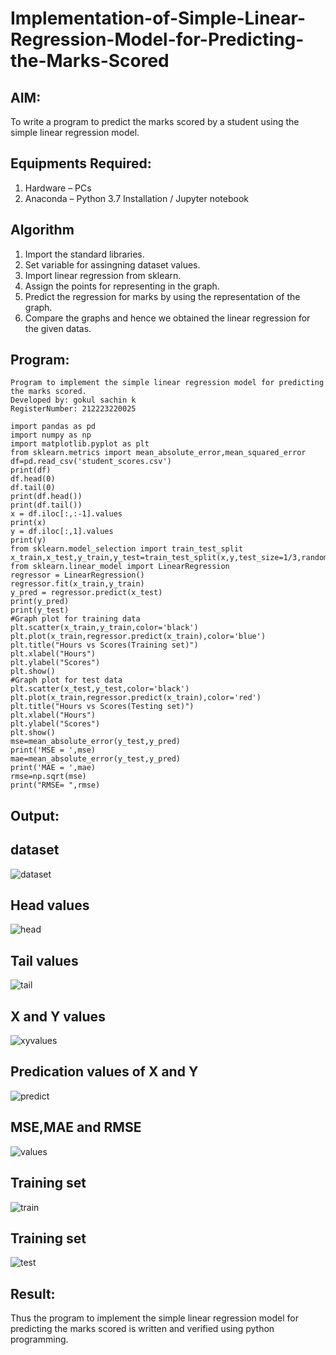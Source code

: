# Implementation-of-Simple-Linear-Regression-Model-for-Predicting-the-Marks-Scored

## AIM:
To write a program to predict the marks scored by a student using the simple linear regression model.

## Equipments Required:
1. Hardware – PCs
2. Anaconda – Python 3.7 Installation / Jupyter notebook
   

## Algorithm
1. Import the standard libraries.
2. Set variable for assingning dataset values.
3. Import linear regression from sklearn.
4. Assign the points for representing in the graph.
5. Predict the regression for marks by using the representation of the graph.
6. Compare the graphs and hence we obtained the linear regression for the given datas.
   
## Program:
```
Program to implement the simple linear regression model for predicting the marks scored.
Developed by: gokul sachin k
RegisterNumber: 212223220025

import pandas as pd
import numpy as np
import matplotlib.pyplot as plt
from sklearn.metrics import mean_absolute_error,mean_squared_error
df=pd.read_csv('student_scores.csv')
print(df)
df.head(0)
df.tail(0)
print(df.head())
print(df.tail())
x = df.iloc[:,:-1].values
print(x)
y = df.iloc[:,1].values
print(y)
from sklearn.model_selection import train_test_split
x_train,x_test,y_train,y_test=train_test_split(x,y,test_size=1/3,random_state=0)
from sklearn.linear_model import LinearRegression
regressor = LinearRegression()
regressor.fit(x_train,y_train)
y_pred = regressor.predict(x_test)
print(y_pred)
print(y_test)
#Graph plot for training data
plt.scatter(x_train,y_train,color='black')
plt.plot(x_train,regressor.predict(x_train),color='blue')
plt.title("Hours vs Scores(Training set)")
plt.xlabel("Hours")
plt.ylabel("Scores")
plt.show()
#Graph plot for test data
plt.scatter(x_test,y_test,color='black')
plt.plot(x_train,regressor.predict(x_train),color='red')
plt.title("Hours vs Scores(Testing set)")
plt.xlabel("Hours")
plt.ylabel("Scores")
plt.show()
mse=mean_absolute_error(y_test,y_pred)
print('MSE = ',mse)
mae=mean_absolute_error(y_test,y_pred)
print('MAE = ',mae)
rmse=np.sqrt(mse)
print("RMSE= ",rmse)
```

## Output:
## dataset
![dataset](https://github.com/vksachin2018/Implementation-of-Simple-Linear-Regression-Model-for-Predicting-the-Marks-Scored/assets/149366019/669914fe-9c2a-4b75-8596-b37866d2536e)
## Head values
![head](https://github.com/vksachin2018/Implementation-of-Simple-Linear-Regression-Model-for-Predicting-the-Marks-Scored/assets/149366019/68111540-e4ff-443a-b6b0-cb3ff30d879f)
## Tail values
![tail](https://github.com/vksachin2018/Implementation-of-Simple-Linear-Regression-Model-for-Predicting-the-Marks-Scored/assets/149366019/3f2aaf68-fb96-4c79-9d53-ec77fc04be27)
## X and Y values
![xyvalues](https://github.com/vksachin2018/Implementation-of-Simple-Linear-Regression-Model-for-Predicting-the-Marks-Scored/assets/149366019/13513b22-b2cc-46ba-b21c-a71ef9f51d14)
## Predication values of X and Y
![predict ](https://github.com/vksachin2018/Implementation-of-Simple-Linear-Regression-Model-for-Predicting-the-Marks-Scored/assets/149366019/aa9be2bb-0d4a-40b5-9f5f-88591b7b801c)
## MSE,MAE and RMSE
![values](https://github.com/vksachin2018/Implementation-of-Simple-Linear-Regression-Model-for-Predicting-the-Marks-Scored/assets/149366019/fd6365fc-e2d4-472d-9ca4-d7a0a8bea510)
## Training set
![train](https://github.com/vksachin2018/Implementation-of-Simple-Linear-Regression-Model-for-Predicting-the-Marks-Scored/assets/149366019/d58a5b66-1484-4378-8ab6-a559f6c36104)
## Training set
![test](https://github.com/vksachin2018/Implementation-of-Simple-Linear-Regression-Model-for-Predicting-the-Marks-Scored/assets/149366019/773c638a-7d8a-43db-b9e7-589620f196af)

## Result:
Thus the program to implement the simple linear regression model for predicting the marks scored is written and verified using python programming.

